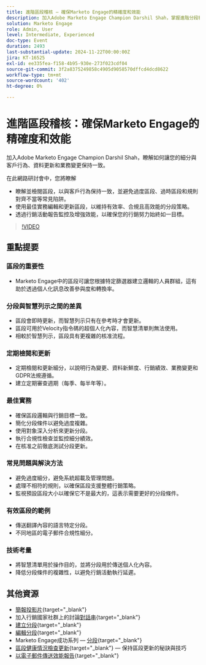 ```yaml
---
title: 進階區段稽核 — 確保Marketo Engage的精確度和效能
description: 加入Adobe Marketo Engage Champion Darshil Shah，掌握進階分段稽核、瞭解如何最佳化分段策略、與客戶行為一致、維持GDPR法規遵循，並透過最佳實務和即時更新提升行銷績效。
solution: Marketo Engage
role: Admin, User
level: Intermediate, Experienced
doc-type: Event
duration: 2493
last-substantial-update: 2024-11-22T00:00:00Z
jira: KT-16525
exl-id: ee335fea-f158-4b95-930e-273f023cdf04
source-git-commit: 3f2a8375249858c4905d9058570dffcd4dcd8622
workflow-type: tm+mt
source-wordcount: '402'
ht-degree: 0%

---
```


# 進階區段稽核：確保Marketo Engage的精確度和效能

加入Adobe Marketo Engage Champion Darshil Shah，瞭解如何讓您的細分與客戶行為、資料更新和業務變更保持一致。

在此網路研討會中，您將瞭解

* 瞭解並檢閱區段，以與客戶行為保持一致，並避免過度區段、過時區段和規則對齊不當等常見陷阱。
* 使用最佳實務編輯和更新區段，以維持有效率、合規且高效能的分段策略。
* 透過行銷活動報告監控及增強效能，以確保您的行銷努力始終如一目標。

>[!VIDEO](https://video.tv.adobe.com/v/3439383/?learn=on&enablevpops)

## 重點提要

### 區段的重要性

* Marketo Engage中的區段可讓您根據特定篩選器建立邏輯的人員群組，這有助於透過個人化訊息改善參與度和轉換率。

### 分段與智慧列示之間的差異

* 區段會即時更新，而智慧列示只有在參考時才會更新。
* 區段可用於Velocity指令碼的超個人化內容，而智慧清單則無法使用。
* 相較於智慧列示，區段具有更複雜的核准流程。

### 定期檢閱和更新

* 定期檢閱和更新細分，以說明行為變更、資料新鮮度、行銷績效、業務變更和GDPR法規遵循。
* 建立定期審查週期（每季、每半年等）。

### 最佳實務

* 確保區段邏輯與行銷目標一致。
* 簡化分段條件以避免過度複雜。
* 使用對象深入分析來更新分段。
* 執行合規性檢查並監控細分績效。
* 在核准之前徹底測試分段更新。

### 常見問題與解決方法

* 避免過度細分，避免系統超載及管理問題。
* 處理不相符的規則，以確保區段支援整體行銷策略。
* 監視預設區段大小以確保它不是最大的，這表示需要更好的分段條件。

### 有效區段的範例

* 傳送翻譯內容的語言特定分段。
* 不同地區的電子郵件合規性細分。

### 技術考量

* 將智慧清單用於操作目的，並將分段用於傳送個人化內容。
* 降低分段條件的複雜性，以避免行銷活動執行延遲。

## 其他資源

* [簡報投影片](https://engage.adobe.com/rs/360-KCI-804/images/AME_Learn%20From%20your%20peers%20Webinar_Advanced%20segmentation%20Audits.pdf?version=0){target="_blank"}
* 加入行銷國家社群上的討論[對話串](https://nation.marketo.com/t5/product-discussions/register-now-learn-from-your-peers-advanced-segmentation-audits/td-p/353460){target="_blank"}
* [建立分段](https://experienceleague.adobe.com/en/docs/marketo/using/product-docs/personalization/segmentation-and-snippets/segmentation/create-a-segmentation){target="_blank"}
* [編輯分段](https://experienceleague.adobe.com/en/docs/marketo/using/product-docs/personalization/segmentation-and-snippets/segmentation/edit-a-segmentation){target="_blank"}
* Marketo Engage成功系列 — [分段](https://nation.marketo.com/t5/product-blogs/marketo-success-series-segmentation/ba-p/304969){target="_blank"}
* [區段健康情況檢查更新](https://nation.marketo.com/t5/product-blogs/segmentation-health-check-updates-tips-and-tricks-for-keeping/ba-p/241963){target="_blank"} — 保持區段更新的秘訣與技巧
* [以電子郵件傳送效能報告](https://experienceleague.adobe.com/en/docs/marketo/using/product-docs/email-marketing/email-programs/email-program-data/email-performance-report){target="_blank"}
